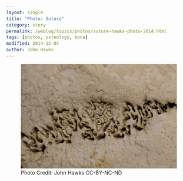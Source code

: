 ```yaml
---
layout: single
title: "Photo: Suture"
category: story
permalink: /weblog/topics/photos/suture-hawks-photo-2014.html
tags: [photos, osteology, bone]
modified: 2014-12-04
author: John Hawks
---
```


<figure>
<img src="/images/suture-johnhawks-15883697671_44bccdebe0_b.jpg" alt="Suture" />
<figcaption>Photo Credit: John Hawks CC-BY-NC-ND</figcaption>
</figure>
